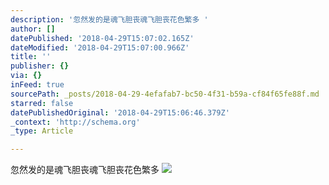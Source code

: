 ```yaml
---
description: '忽然发的是魂飞胆丧魂飞胆丧花色繁多 '
author: []
datePublished: '2018-04-29T15:07:02.165Z'
dateModified: '2018-04-29T15:07:00.966Z'
title: ''
publisher: {}
via: {}
inFeed: true
sourcePath: _posts/2018-04-29-4efafab7-bc50-4f31-b59a-cf84f65fe88f.md
starred: false
datePublishedOriginal: '2018-04-29T15:06:46.379Z'
_context: 'http://schema.org'
_type: Article

---
```

忽然发的是魂飞胆丧魂飞胆丧花色繁多 ![](https://the-grid-user-content.s3-us-west-2.amazonaws.com/345d6c01-ae97-4f03-86f5-c82f26420211.jpg)